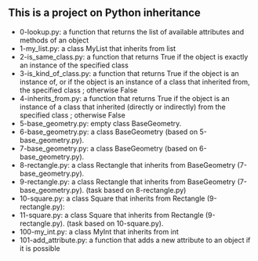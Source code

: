 ## This is a project on Python inheritance
* 0-lookup.py: a function that returns the list of available attributes and methods of an object
* 1-my_list.py: a class MyList that inherits from list
* 2-is_same_class.py: a function that returns True if the object is exactly an instance of the specified class
* 3-is_kind_of_class.py:  a function that returns True if the object is an instance of, or if the object is an instance of a class that inherited from, the specified class ; otherwise False
* 4-inherits_from.py: a function that returns True if the object is an instance of a class that inherited (directly or indirectly) from the specified class ; otherwise False
* 5-base_geometry.py: empty class BaseGeometry.
* 6-base_geometry.py: a class BaseGeometry (based on 5-base_geometry.py).
* 7-base_geometry.py: a class BaseGeometry (based on 6-base_geometry.py).
* 8-rectangle.py: a class Rectangle that inherits from BaseGeometry (7-base_geometry.py).
* 9-rectangle.py: a class Rectangle that inherits from BaseGeometry (7-base_geometry.py). (task based on 8-rectangle.py)
* 10-square.py: a class Square that inherits from Rectangle (9-rectangle.py):
* 11-square.py: a class Square that inherits from Rectangle (9-rectangle.py). (task based on 10-square.py).
* 100-my_int.py: a class MyInt that inherits from int
* 101-add_attribute.py: a function that adds a new attribute to an object if it is possible